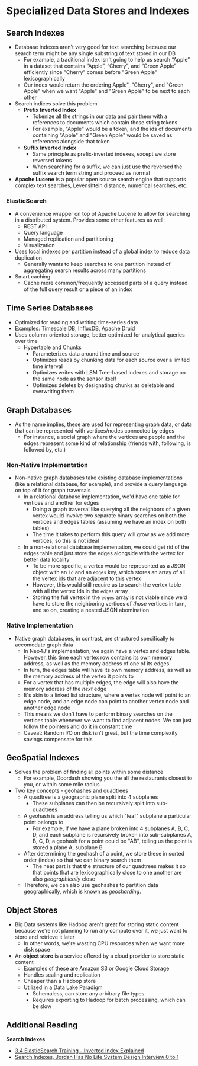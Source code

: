 # Specialized Data Stores and Indexes

## Search Indexes

- Database indexes aren’t very good for text searching because our search term might be any single substring of text stored in our DB
  - For example, a traditional index isn't going to help us search “Apple” in a dataset that contains “Apple”, “Cherry”, and “Green Apple” efficiently since "Cherry" comes before "Green Apple" lexicographically
  - Our index would return the ordering Apple", "Cherry", and "Green Apple" when we want "Apple" and "Green Apple" to be next to each other
- Search indices solve this problem
  - **Prefix Inverted Index**
    - Tokenize all the strings in our data and pair them with a references to documents which contain those string tokens
    - For example, "Apple" would be a token, and the ids of documents containing "Apple" and "Green Apple" would be saved as references alongside that token
  - **Suffix Inverted Index**
    - Same principle as prefix-inverted indexes, except we store reversed tokens
    - When searching for a suffix, we can just use the reversed the suffix search term string and proceed as normal
- **Apache Lucene** is a popular open source search engine that supports complex text searches, Levenshtein distance, numerical searches, etc.

### ElasticSearch

- A convenience wrapper on top of Apache Lucene to allow for searching in a distributed system. Provides some other features as well:
  - REST API
  - Query language
  - Managed replication and partitioning
  - Visualization
- Uses local indexes per partition instead of a global index to reduce data duplication
  - Generally wants to keep searches to one partition instead of aggregating search results across many partitions
- Smart caching
  - Cache more common/frequently accessed parts of a query instead of the full query result or a piece of an index

## Time Series Databases

- Optimized for reading and writing time-series data
- Examples: Timescale DB, InfluxDB, Apache Druid
- Uses column-oriented storage, better optimized for analytical queries over time
  - Hypertable and Chunks
    - Parameterizes data around time and source
    - Optimizes reads by chunking data for each source over a limited time interval
    - Optimizes writes with LSM Tree-based indexes and storage on the same node as the sensor itself
    - Optimizes deletes by designating chunks as deletable and overwriting them

## Graph Databases

- As the name implies, these are used for representing graph data, or data that can be represented with vertices/nodes connected by edges
  - For instance, a social graph where the vertices are people and the edges represent some kind of relationship (friends with, following, is followed by, etc.)

### Non-Native Implementation

- Non-native graph databases take existing database implementations (like a relational database, for example), and provide a query language on top of it for graph traversals
  - In a relational database implementation, we'd have one table for vertices and another for edges
    - Doing a graph traversal like querying all the neighbors of a given vertex would involve two separate binary searches on both the vertices and edges tables (assuming we have an index on both tables)
    - The time it takes to perform this query will grow as we add more vertices, so this is not ideal
  - In a non-relational database implementation, we could get rid of the edges table and just store the edges alongside with the vertex for better data locality
    - To be more specific, a vertex would be represented as a JSON object with an `id` and an `edges` key, which stores an array of all the vertex ids that are adjacent to this vertex
    - However, this would still require us to search the vertex table with all the vertex ids in the `edges` array
    - Storing the full vertex in the `edges` array is not viable since we'd have to store the neighboring vertices of _those_ vertices in turn, and so on, creating a nested JSON abomination

### Native Implementation

- Native graph databases, in contrast, are structured specifically to accomodate graph data
  - In Neo4J's implementation, we again have a vertex and edges table. However, this time each vertex row contains its own memory address, as well as the memory address of one of its edges
  - In turn, the edges table will have its own memory address, as well as the memory address of the vertex it points to
  - For a vertex that has multiple edges, the edge will also have the memory address of the _next_ edge
  - It's akin to a linked list structure, where a vertex node will point to an edge node, and an edge node can point to another vertex node and another edge node
  - This means we don't have to perform binary searches on the vertices table whenever we want to find adjacent nodes. We can just follow the pointers and do it in constant time
  - Caveat: Random I/O on disk isn't great, but the time complexity savings compensate for this

## GeoSpatial Indexes

- Solves the problem of finding all points within some distance
  - For example, Doordash showing you the all the restaurants closest to you, or within some mile radius
- Two key concepts - geohashes and quadtrees
  - A quadtree is a geographic plane split into 4 subplanes
    - These subplanes can then be recursively split into sub-quadtrees
  - A geohash is an address telling us which "leaf" subplane a particular point belongs to
    - For example, if we have a plane broken into 4 subplanes A, B, C, D, and each subplane is recursively broken into sub-subplanes A, B, C, D, a geohash for a point could be "AB", telling us the point is stored a plane A, subplane B
  - After determining the geohash of a point, we store these in sorted order (index) so that we can binary search them
    - The neat part is that the structure of our quadtrees makes it so that points that are lexicographically close to one another are also _geographically_ close
  - Therefore, we can also use geohashes to partition data geographically, which is known as _geosharding_.

## Object Stores

- Big Data systems like Hadoop aren't great for storing static content because we’re not planning to run any compute over it, we just want to store and retrieve it later
  - In other words, we're wasting CPU resources when we want more disk space
- An **object store** is a service offered by a cloud provider to store static content
  - Examples of these are Amazon S3 or Google Cloud Storage
  - Handles scaling and replication
  - Cheaper than a Hadoop store
  - Utilized in a Data Lake Paradigm
    - Schemaless, can store any arbitrary file types
    - Requires exporting to Hadoop for batch processing, which can be slow

## Additional Reading

**Search Indexes**

- [3.4 ElasticSearch Training - Inverted Index Explained](https://www.youtube.com/watch?v=LUjVQVl4s34&ab_channel=DataSharkAcademy)
- [Search Indexes, Jordan Has No Life System Design Interview 0 to 1](https://www.youtube.com/watch?v=ty9DQhM32mM&ab_channel=Jordanhasnolife)
